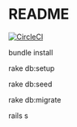 # README

[![CircleCI](https://circleci.com/gh/cytronn/HETIC-G1-08.svg?style=shield&circle-token=7d12797f854ccf36c9f1507f2095a8514934acad)](https://circleci.com/gh/cytronn/HETIC-G1-08)

bundle install

rake db:setup

rake db:seed

rake db:migrate

rails s

